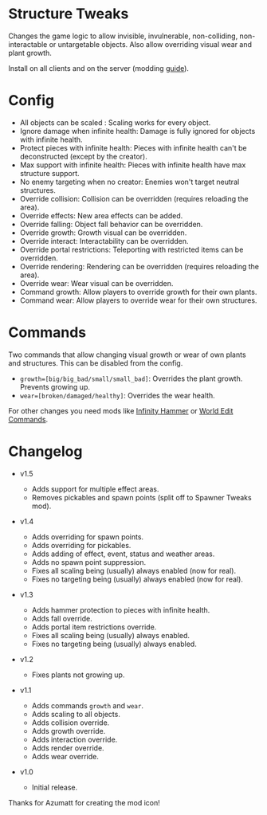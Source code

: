 # Structure Tweaks

Changes the game logic to allow invisible, invulnerable, non-colliding, non-interactable or untargetable objects. Also allow overriding visual wear and plant growth.

Install on all clients and on the server (modding [guide](https://youtu.be/L9ljm2eKLrk)).

# Config

- All objects can be scaled : Scaling works for every object.
- Ignore damage when infinite health: Damage is fully ignored for objects with infinite health.
- Protect pieces with infinite health: Pieces with infinite health can't be deconstructed (except by the creator).
- Max support with infinite health: Pieces with infinite health have max structure support.
- No enemy targeting when no creator: Enemies won't target neutral structures.
- Override collision: Collision can be overridden (requires reloading the area).
- Override effects: New area effects can be added.
- Override falling: Object fall behavior can be overridden.
- Override growth: Growth visual can be overridden.
- Override interact: Interactability can be overridden.
- Override portal restrictions: Teleporting with restricted items can be overridden.
- Override rendering: Rendering can be overridden (requires reloading the area).
- Override wear: Wear visual can be overridden.
- Command growth: Allow players to override growth for their own plants.
- Command wear: Allow players to override wear for their own structures.

# Commands

Two commands that allow changing visual growth or wear of own plants and structures. This can be disabled from the config.

- `growth=[big/big_bad/small/small_bad]`: Overrides the plant growth. Prevents growing up.
- `wear=[broken/damaged/healthy]`: Overrides the wear health.

For other changes you need mods like [Infinity Hammer](https://valheim.thunderstore.io/package/JereKuusela/Infinity_Hammer/) or [World Edit Commands](https://valheim.thunderstore.io/package/JereKuusela/World_Edit_Commands/).

# Changelog

- v1.5
	- Adds support for multiple effect areas.
	- Removes pickables and spawn points (split off to Spawner Tweaks mod).

- v1.4
	- Adds overriding for spawn points.
	- Adds overriding for pickables.
	- Adds adding of effect, event, status and weather areas.
	- Adds no spawn point suppression.
	- Fixes all scaling being (usually) always enabled (now for real).
	- Fixes no targeting being (usually) always enabled (now for real).

- v1.3
	- Adds hammer protection to pieces with infinite health.
	- Adds fall override.
	- Adds portal item restrictions override.
	- Fixes all scaling being (usually) always enabled.
	- Fixes no targeting being (usually) always enabled.

- v1.2
	- Fixes plants not growing up.

- v1.1
	- Adds commands `growth` and `wear`.
	- Adds scaling to all objects.
	- Adds collision override.
	- Adds growth override.
	- Adds interaction override.
	- Adds render override.
	- Adds wear override.

- v1.0
	- Initial release.

Thanks for Azumatt for creating the mod icon!